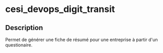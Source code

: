 # cesi_devops_digit_transit

## Description
Permet de générer une fiche de résumé pour une entreprise à partir d'un questionaire.
